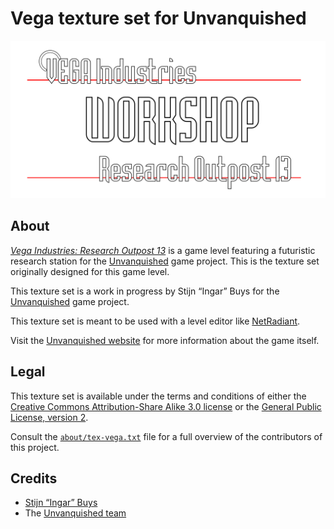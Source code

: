 Vega texture set for Unvanquished
=================================

![Vega workshop](.pakinfo/extra/vega-sign-workshop.png)


About
-----

[_Vega Industries: Research Outpost 13_](../map-vega_src.dpkdir/README.md) is a game level featuring a futuristic research station for the [Unvanquished](https://unvanquished.net) game project. This is the texture set originally designed for this game level.

This texture set is a work in progress by Stijn “Ingar” Buys for the [Unvanquished](https://unvanquished.net) game project.

This texture set is meant to be used with a level editor like [NetRadiant](https://netradiant.gitlab.io/).

Visit the [Unvanquished website](https://unvanquished.net/) for more information about the game itself.


Legal
-----

This texture set is available under the terms and conditions of either the [Creative Commons Attribution-Share Alike 3.0 license](https://creativecommons.org/licenses/by-sa/3.0) or the [General Public License, version 2](https://www.gnu.org/licenses/old-licenses/gpl-2.0.en.html).

Consult the [`about/tex-vega.txt`](about/tex-vega.txt) file for a full overview of the contributors of this project.


Credits
-------

- [Stijn “Ingar” Buys](http://ingar.intranifty.net/)
- The [Unvanquished team](https://unvanquished.net/about/)
